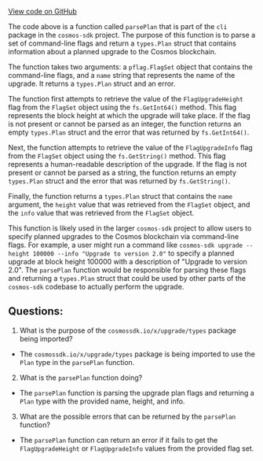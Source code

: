 [View code on GitHub](https://github.com/cosmos/cosmos-sdk.git/x/upgrade/client/cli/parse.go)

The code above is a function called `parsePlan` that is part of the `cli` package in the `cosmos-sdk` project. The purpose of this function is to parse a set of command-line flags and return a `types.Plan` struct that contains information about a planned upgrade to the Cosmos blockchain.

The function takes two arguments: a `pflag.FlagSet` object that contains the command-line flags, and a `name` string that represents the name of the upgrade. It returns a `types.Plan` struct and an error.

The function first attempts to retrieve the value of the `FlagUpgradeHeight` flag from the `FlagSet` object using the `fs.GetInt64()` method. This flag represents the block height at which the upgrade will take place. If the flag is not present or cannot be parsed as an integer, the function returns an empty `types.Plan` struct and the error that was returned by `fs.GetInt64()`.

Next, the function attempts to retrieve the value of the `FlagUpgradeInfo` flag from the `FlagSet` object using the `fs.GetString()` method. This flag represents a human-readable description of the upgrade. If the flag is not present or cannot be parsed as a string, the function returns an empty `types.Plan` struct and the error that was returned by `fs.GetString()`.

Finally, the function returns a `types.Plan` struct that contains the `name` argument, the `height` value that was retrieved from the `FlagSet` object, and the `info` value that was retrieved from the `FlagSet` object.

This function is likely used in the larger `cosmos-sdk` project to allow users to specify planned upgrades to the Cosmos blockchain via command-line flags. For example, a user might run a command like `cosmos-sdk upgrade --height 100000 --info "Upgrade to version 2.0"` to specify a planned upgrade at block height 100000 with a description of "Upgrade to version 2.0". The `parsePlan` function would be responsible for parsing these flags and returning a `types.Plan` struct that could be used by other parts of the `cosmos-sdk` codebase to actually perform the upgrade.
## Questions: 
 1. What is the purpose of the `cosmossdk.io/x/upgrade/types` package being imported?
- The `cosmossdk.io/x/upgrade/types` package is being imported to use the `Plan` type in the `parsePlan` function.

2. What is the `parsePlan` function doing?
- The `parsePlan` function is parsing the upgrade plan flags and returning a `Plan` type with the provided name, height, and info.

3. What are the possible errors that can be returned by the `parsePlan` function?
- The `parsePlan` function can return an error if it fails to get the `FlagUpgradeHeight` or `FlagUpgradeInfo` values from the provided flag set.